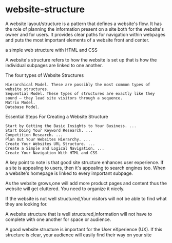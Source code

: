 # website-structure

A website layout/structure is a pattern that defines a website's flow. It has the role of planning the information present on a site both for the website's owner and for users. It provides clear paths for navigation within webpages and puts the most important elements of a website front and center.

a simple web structure with HTML and CSS

A website's structure refers to how the website is set up that is how the individual subpages are linked to one another.

The four types of Website Structures

    Hierarchical Model. These are possibly the most common types of website structures.
    Sequential Model. These types of structures are exactly like they sound – they lead site visitors through a sequence.
    Matrix Model.
    Database Model.

Essential Steps For Creating a Website Structure

    Start by Getting the Basic Insights to Your Business. ...
    Start Doing Your Keyword Research. ...
    Competition Research. ...
    Plan Out Your Websites Hierarchy. ...
    Create Your Websites URL Structure. ...
    Create a Simple and Logical Navigation. ...
    Create Your Navigation With HTML and CSS

A key point to note is that good site structure enhances user experience. If a site is appealing to users, then it's appealing to search engines too. When a website's homepage is linked to every important subpage.

As the website grows,one will add more product pages and content thus the website will get cluttered. You need to organize it nicely.

If the website is not well structured,Your visitors will not be able to find what they are looking for.

A website structure that is well structured,information will not have to complete with one another for space or audience.

A good website structure is important for the User eXperience (UX). If this structure is clear, your audience will easily find their way on your site
